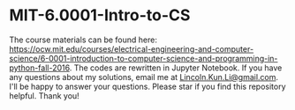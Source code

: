 # MIT-6.0001-Intro-to-CS
The course materials can be found here: https://ocw.mit.edu/courses/electrical-engineering-and-computer-science/6-0001-introduction-to-computer-science-and-programming-in-python-fall-2016.
The codes are rewritten in Jupyter Notebook. If you have any questions about my solutions, email me at Lincoln.Kun.Li@gmail.com. I'll be happy to answer your questions. Please star if you find this repository helpful. Thank you!

